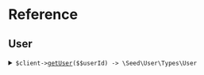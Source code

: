 # Reference
## User
<details><summary><code>$client-><a href="/Seed/User/UserClient.php">getUser</a>($$userId) -> \Seed\User\Types\User</code></summary>
<dl>
<dd>

#### 🔌 Usage

<dl>
<dd>

<dl>
<dd>

```php
$client->user->getUser(
    userId: $userId,
);
```
</dd>
</dl>
</dd>
</dl>

#### ⚙️ Parameters

<dl>
<dd>

<dl>
<dd>

**$userId:** `string` 
    
</dd>
</dl>
</dd>
</dl>


</dd>
</dl>
</details>
